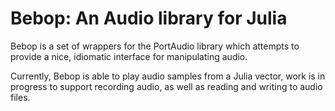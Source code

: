 # Bebop: An Audio library for Julia

Bebop is a set of wrappers for the PortAudio library which attempts to
provide a nice, idiomatic interface for manipulating audio.

Currently, Bebop is able to play audio samples from a Julia vector, 
work is in progress to support recording audio, as well as reading and writing
to audio files.
